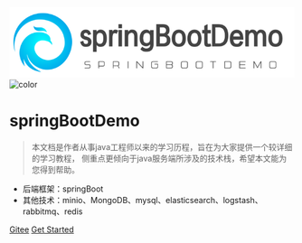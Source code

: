 ![logo](images/logo.png)
![color](#f0f0f0)
# springBootDemo

> 本文档是作者从事java工程师以来的学习历程，旨在为大家提供一个较详细的学习教程，
侧重点更倾向于java服务端所涉及的技术栈，希望本文能为您得到帮助。


* 后端框架：springBoot
* 其他技术：minio、MongoDB、mysql、elasticsearch、logstash、rabbitmq、redis

[Gitee](https://gitee.com/tanglchen/springBootDemo)
[Get Started](#README)